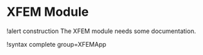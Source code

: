 # XFEM Module

!alert construction
The XFEM module needs some documentation.

!syntax complete group=XFEMApp
